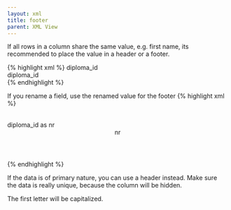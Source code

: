 ```yaml
---
layout: xml
title: footer
parent: XML View
---
```

If all rows in a column share the same value, e.g. first name, its recommended to place the value in a header or a footer. 

{% highlight xml %}
    <table>
        <fields>diploma_id</fields>
        <footer>diploma_id</footer>
{% endhighlight %}

If you rename a field, use the renamed value for the footer
{% highlight xml %}
    <table>
        <fields>diploma_id as nr</fields>
        <header>nr</header>
{% endhighlight %}


If the data is of primary nature, you can use a header instead.
Make sure the data is really unique, because the column will be hidden.

The first letter will be capitalized.
